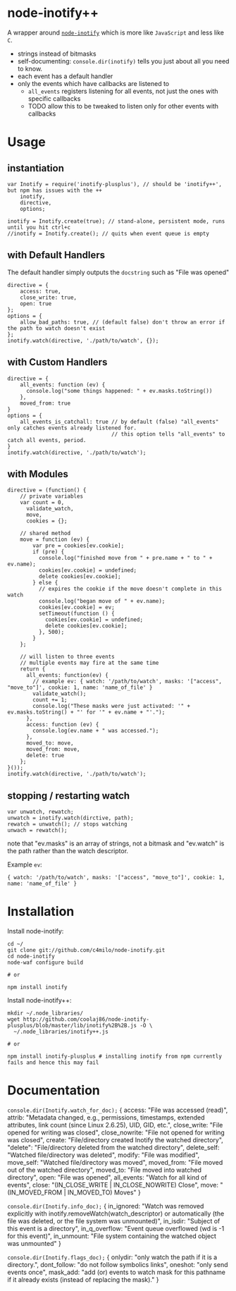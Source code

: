 node-inotify++
====

A wrapper around [`node-inotify`](http://github.com/c4milo/node-inotify) which is more like `JavaScript` and less like `C`.

  * strings instead of bitmasks
  * self-documenting: `console.dir(inotify)` tells you just about all you need to know.
  * each event has a default handler
  * only the events which have callbacks are listened to
    * `all_events` registers listening for all events, not just the ones with specific callbacks
    * TODO allow this to be tweaked to listen only for other events with callbacks

Usage
====

instantiation
----

    var Inotify = require('inotify-plusplus'), // should be 'inotify++', but npm has issues with the ++
        inotify,
        directive,
        options;

    inotify = Inotify.create(true); // stand-alone, persistent mode, runs until you hit ctrl+c
    //inotify = Inotify.create(); // quits when event queue is empty

with Default Handlers
----

The default handler simply outputs the `docstring` such as "File was opened"

    directive = {
        access: true,
        close_write: true,
        open: true
    };
    options = {
        allow_bad_paths: true, // (default false) don't throw an error if the path to watch doesn't exist
    };
    inotify.watch(directive, './path/to/watch', {});

with Custom Handlers
----

    directive = {
        all_events: function (ev) {
          console.log("some things happened: " + ev.masks.toString())
        },
        moved_from: true
    }
    options = {
        all_events_is_catchall: true // by default (false) "all_events" only catches events already listened for.
                                     // this option tells "all_events" to catch all events, period.
    }
    inotify.watch(directive, './path/to/watch');

with Modules
----

    directive = (function() {
        // private variables
        var count = 0,
          validate_watch,
          move,
          cookies = {};

        // shared method
        move = function (ev) {
            var pre = cookies[ev.cookie];
            if (pre) {
              console.log("finished move from " + pre.name + " to " + ev.name);
              cookies[ev.cookie] = undefined;
              delete cookies[ev.cookie];
            } else {
              // expires the cookie if the move doesn't complete in this watch
              console.log("began move of " + ev.name);
              cookies[ev.cookie] = ev;
              setTimeout(function () {
                cookies[ev.cookie] = undefined;
                delete cookies[ev.cookie];
              }, 500);
            }
        };

        // will listen to three events
        // multiple events may fire at the same time
        return {
          all_events: function(ev) {
            // example ev: { watch: '/path/to/watch', masks: '["access", "move_to"]', cookie: 1, name: 'name_of_file' }
            validate_watch();
            count += 1;
            console.log("These masks were just activated: '" + ev.masks.toString() + "' for '" + ev.name + "'.");
          },
          access: function (ev) {
            console.log(ev.name + " was accessed.");
          },
          moved_to: move,
          moved_from: move,
          delete: true
        };
    }());
    inotify.watch(directive, './path/to/watch');

stopping / restarting watch
----

    var unwatch, rewatch;
    unwatch = inotify.watch(dirctive, path);
    rewatch = unwatch(); // stops watching
    unwach = rewatch();


note that "ev.masks" is an array of strings, not a bitmask and "ev.watch" is the path rather than the watch descriptor.

Example `ev`:

    { watch: '/path/to/watch', masks: '["access", "move_to"]', cookie: 1, name: 'name_of_file' }

Installation
====

Install node-inotify:

    cd ~/
    git clone git://github.com/c4milo/node-inotify.git
    cd node-inotify
    node-waf configure build

    # or

    npm install inotify

Install node-inotify++:

    mkdir ~/.node_libraries/
    wget http://github.com/coolaj86/node-inotify-plusplus/blob/master/lib/inotify%2B%2B.js -O \
      ~/.node_libraries/inotify++.js

    # or

    npm install inotify-plusplus # installing inotify from npm currently fails and hence this may fail

Documentation
====

`console.dir(Inotify.watch_for_doc);`
    {
        access: "File was accessed (read)",
        attrib: "Metadata changed, e.g., permissions, timestamps, extended attributes, link count (since Linux 2.6.25), UID, GID, etc.",
        close_write: "File opened for writing was closed",
        close_nowrite: "File not opened for writing was closed",
        create: "File/directory created Inotify the watched directory",
        "delete": "File/directory deleted from the watched directory",
        delete_self: "Watched file/directory was deleted",
        modify: "File was modified",
        move_self: "Watched file/directory was moved",
        moved_from: "File moved out of the watched directory",
        moved_to: "File moved into watched directory",
        open: "File was opened",
        all_events: "Watch for all kind of events",
        close: "(IN_CLOSE_WRITE | IN_CLOSE_NOWRITE) Close",
        move: "(IN_MOVED_FROM | IN_MOVED_TO) Moves"
    }

`console.dir(Inotify.info_doc);`
    {
        in_ignored: "Watch was removed explicitly with inotify.removeWatch(watch_descriptor) or automatically (the file was deleted, or the file system was unmounted)",
        in_isdir: "Subject of this event is a directory",
        in_q_overflow: "Event queue overflowed (wd is -1 for this event)",
        in_unmount: "File system containing the watched object was unmounted"
    }

`console.dir(Inotify.flags_doc);`
    {
      onlydir: "only watch the path if it is a directory.",
      dont_follow: "do not follow symbolics links",
      oneshot: "only send events once",
      mask_add: "add (or) events to watch mask for this pathname if it already exists (instead of replacing the mask)."
    }
